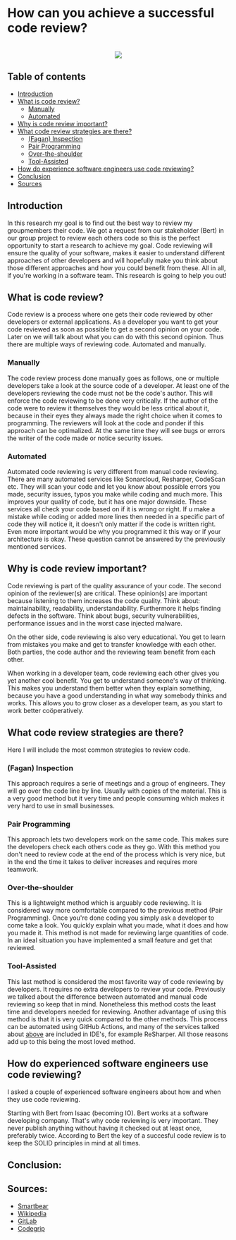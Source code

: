 # How can you achieve a successful code review?
<br>
<div align="center">
    <img src="https://image.spreadshirtmedia.net/image-server/v1/mp/compositions/T773A1MPA1611PT10X15Y7D153480745FS1605/views/3,width=550,height=550,appearanceId=1,backgroundColor=FFFFFF,noPt=true/wtf-per-minute-developer-code-java-c-gift-travel-mug.jpg">
</div>

## Table of contents
- [Introduction](#introduction)
- [What is code review?](#what-is-code-review)
  - [Manually](#manually)
  - [Automated](#automated)
- [Why is code review important?](#why-is-code-review-important)
- [What code review strategies are there?](#what-code-review-strategies-are-there)
  - [(Fagan) Inspection](#fagan-inspection)
  - [Pair Programming](#pair-programming)
  - [Over-the-shoulder](#over-the-shoulder)
  - [Tool-Assisted](#tool-assisted)
- [How do experience software engineers use code reviewing?](#how-do-experienced-software-engineers-use-code-reviewing)
- [Conclusion](#conclusion)
- [Sources](#sources)

## Introduction
In this research my goal is to find out the best way to review my groupmembers their code. We got a request from our stakeholder (Bert) in our group project to review
each others code so this is the perfect opportunity to start a research to achieve my goal. Code reviewing will ensure the quality of your software, makes it easier to understand different approaches of other developers and will hopefully make you think about those different approaches and how you could benefit from these. All in all, if you're working in a software team. This research is going to help you out!

## What is code review?
Code review is a process where one gets their code reviewed by other developers or external applications. As a developer you want to get your code reviewed as soon as possible to get a second opinion on your code. Later on we will talk about what you can do with this second opinion. Thus there are multiple ways of reviewing code. Automated and manually. 

### Manually
The code review process done manually goes as follows, one or multiple developers take a look at the source code of a developer. At least one of the developers reviewing the code must not be the code's author. This will enforce the code reviewing to be done very critically. If the author of the code were to review it themselves they would be less critical about it, because in their eyes they always made the right choice when it comes to programming. The reviewers will look at the code and ponder if this approach can be optimalized. At the same time they will see bugs or errors the writer of the code made or notice security issues.

### Automated
Automated code reviewing is very different from manual code reviewing. There are many automated services like Sonarcloud, Resharper, CodeScan etc. They will scan your code and let you know about possible errors you made, security issues, typos you make while coding and much more. This improves your quality of code, but it has one major downside. These services all check your code based on if it is wrong or right. If u make a mistake while coding or added more lines then needed in a specific part of code they will notice it, it doesn't only matter if the code is written right. Even more important would be why you programmed it this way or if your architecture is okay. These question cannot be answered by the previously mentioned services.

## Why is code review important?
Code reviewing is part of the quality assurance of your code. The second opinion of the reviewer(s) are critical. These opinion(s) are important because listening to them increases the code quality. Think about: maintainability, readability, understandability. Furthermore it helps finding defects in the software. Think about bugs, security vulnerabilities, performance issues and in the worst case injected malware.

On the other side, code reviewing is also very educational. You get to learn from mistakes you make and get to transfer knowledge with each other. Both parties, the code author and the reviewing team benefit from each other.

When working in a developer team, code reviewing each other gives you yet another cool benefit. You get to understand someone's way of thinking. This makes you understand them better when they explain something, because you have a good understanding in what way somebody thinks and works. This allows you to grow closer as a developer team, as you start to work better coöperatively.

## What code review strategies are there?
Here I will include the most common strategies to review code.

### (Fagan) Inspection
This approach requires a serie of meetings and a group of engineers. They will go over the code line by line. Usually with copies of the material. This is a very good method but it very time and people consuming which makes it very hard to use in small businesses.

### Pair Programming
This approach lets two developers work on the same code. This makes sure the developers check each others code as they go. With this method you don't need to review code at the end of the process which is very nice, but in the end the time it takes to deliver increases and requires more teamwork.

### Over-the-shoulder
This is a lightweight method which is arguably code reviewing. It is considered way more comfortable compared to the previous method (Pair Programming). Once you're done coding you simply ask a developer to come take a look. You quickly explain what you made, what it does and how you made it. This method is not made for reviewing large quantities of code. In an ideal situation you have implemented a small feature and get that reviewed.

### Tool-Assisted
This last method is considered the most favorite way of code reviewing by developers. It requires no extra developers to review your code. Previously we talked about the difference between automated and manual code reviewing so keep that in mind. Nonetheless this method costs the least time and developers needed for reviewing. Another advantage of using this method is that it is very quick compared to the other methods. This process can be automated using GitHub Actions, and many of the services talked about [above](#automated) are included in IDE's, for example ReSharper. All those reasons add up to this being the most loved method.

## How do experienced software engineers use code reviewing?
I asked a couple of experienced software engineers about how and when they use code reviewing.

Starting with Bert from Isaac (becoming IO). Bert works at a software developing company. That's why code reviewing is very important. They never publish anything without having it checked out at least once, preferably twice. According to Bert the key of a succesful code review is to keep the SOLID principles in mind at all times.

## Conclusion:
## Sources:
- [Smartbear](https://smartbear.com/learn/code-review/what-is-code-review/)
- [Wikipedia](https://en.wikipedia.org/wiki/Code_review)
- [GitLab](https://about.gitlab.com/topics/version-control/what-is-code-review/)
- [Codegrip](https://www.codegrip.tech/productivity/best-practices-for-reviewing-code/)
